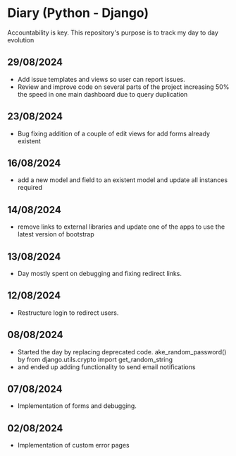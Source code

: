 # Diary (Python - Django)
Accountability is key. This repository's purpose is to track my day to day evolution

## 29/08/2024   

- Add issue templates and views so user can report issues.
- Review and improve code on several parts of the project increasing 50% the speed in one main dashboard due to query duplication

## 23/08/2024   

- Bug fixing addition of a couple of edit views for add forms already existent
    
## 16/08/2024   

- add a new model and field to an existent model and update all instances required

## 14/08/2024   

- remove links to external libraries and update one of the apps to use the latest version of bootstrap

## 13/08/2024   

- Day mostly spent on debugging and fixing redirect links.

## 12/08/2024   

- Restructure login to redirect users.

## 08/08/2024   

- Started the day by replacing deprecated code. ake_random_password() by from django.utils.crypto import get_random_string
- and ended up adding functionality to send email notifications 

## 07/08/2024   

- Implementation of forms and debugging.

## 02/08/2024  

- Implementation of custom error pages
